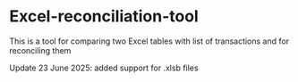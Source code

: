 # Excel-reconciliation-tool
This is a tool for comparing two Excel tables with list of transactions and for reconciling them

Update 23 June 2025: added support for .xlsb files
